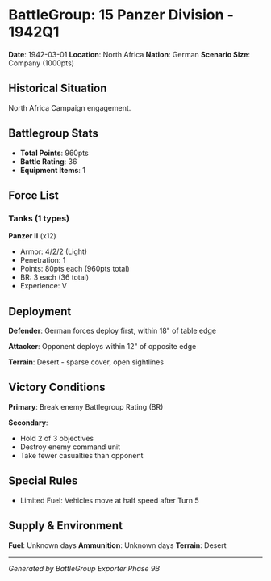# BattleGroup: 15 Panzer Division - 1942Q1

**Date**: 1942-03-01
**Location**: North Africa
**Nation**: German
**Scenario Size**: Company (1000pts)

## Historical Situation

North Africa Campaign engagement.

## Battlegroup Stats

- **Total Points**: 960pts
- **Battle Rating**: 36
- **Equipment Items**: 1

## Force List

### Tanks (1 types)

**Panzer II** (x12)
- Armor: 4/2/2 (Light)
- Penetration: 1
- Points: 80pts each (960pts total)
- BR: 3 each (36 total)
- Experience: V


## Deployment

**Defender**: German forces deploy first, within 18" of table edge

**Attacker**: Opponent deploys within 12" of opposite edge

**Terrain**: Desert - sparse cover, open sightlines

## Victory Conditions

**Primary**: Break enemy Battlegroup Rating (BR)

**Secondary**:
- Hold 2 of 3 objectives
- Destroy enemy command unit
- Take fewer casualties than opponent

## Special Rules

- Limited Fuel: Vehicles move at half speed after Turn 5

## Supply & Environment

**Fuel**: Unknown days
**Ammunition**: Unknown days
**Terrain**: Desert

---

*Generated by BattleGroup Exporter Phase 9B*

